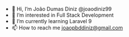 - 👋 Hi, I’m João Dumas Diniz @joaodiniz99
- 👀 I’m interested in Full Stack Development
- 🌱 I’m currently learning Laravel 9
- 📫 How to reach me joaopbddiniz@gmail.com

<!---
- 💞️ I’m looking to collaborate on ...
joaodiniz99/joaodiniz99 is a ✨ special ✨ repository because its `README.md` (this file) appears on your GitHub profile.
You can click the Preview link to take a look at your changes.
--->
